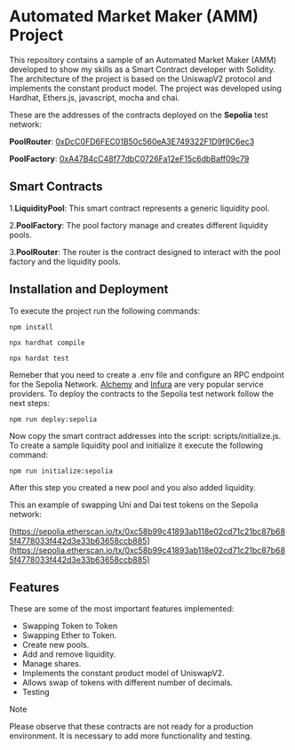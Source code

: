 # Automated Market Maker (AMM) Project
This repository contains a sample of an Automated Market Maker (AMM) developed to show my skills as a Smart Contract developer with Solidity. The architecture of the project is based on the UniswapV2 protocol and implements the constant product model. The project was developed using Hardhat, Ethers.js, javascript, mocha and chai.<br />

These are the addresses of the contracts deployed on the **Sepolia** test network:

**PoolRouter**: [0xDcC0FD6FEC01B50c560eA3E749322F1D9f9C6ec3](https://sepolia.etherscan.io/address/0xDcC0FD6FEC01B50c560eA3E749322F1D9f9C6ec3#code)

**PoolFactory**: [0xA47B4cC48f77dbC0726Fa12eF15c6dbBaff09c79](https://sepolia.etherscan.io/address/0xA47B4cC48f77dbC0726Fa12eF15c6dbBaff09c79#code)

## Smart Contracts ##
1.**LiquidityPool**: This smart contract represents a generic liquidity pool. <br />

2.**PoolFactory**: The pool factory manage and creates different liquidity pools. <br />

3.**PoolRouter**: The router is the contract designed to interact with the pool factory and the liquidity pools. <br />

## Installation and Deployment ##
To execute the project run the following commands:
```
npm install

npx hardhat compile

npx hardat test
```
Remeber that you need to create a .env file and configure an RPC endpoint for the Sepolia Network. [Alchemy](https://www.alchemy.com/) and [Infura](https://www.infura.io/) are very popular service providers. To deploy the contracts to the Sepolia test network follow the next steps:

```
npm run deploy:sepolia
```
Now copy the smart contract addresses into the script: scripts/initialize.js. To create a sample liquidity pool and initialize it execute the following command:

```
npm run initialize:sepolia
```
After this step you created a new pool and you also added liquidity.

This an example of swapping Uni and Dai test tokens on the Sepolia network: 

[https://sepolia.etherscan.io/tx/0xc58b99c41893ab118e02cd71c21bc87b685f4778033f442d3e33b63658ccb885](https://sepolia.etherscan.io/tx/0xc58b99c41893ab118e02cd71c21bc87b685f4778033f442d3e33b63658ccb885)

## Features ##
These are some of the most important features implemented:
* Swapping Token to Token  
* Swapping Ether to Token.
* Create new pools.
* Add and remove liquidity.
* Manage shares.
* Implements the constant product model of UniswapV2.
* Allows swap of tokens with different number of decimals.
* Testing


> [!NOTE]
> Please observe that these contracts are not ready for a production environment. It is necessary to add more functionality and testing.